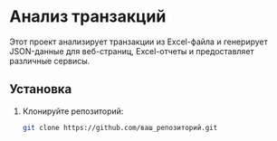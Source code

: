 # Анализ транзакций

Этот проект анализирует транзакции из Excel-файла и генерирует JSON-данные для веб-страниц, Excel-отчеты и предоставляет различные сервисы.

## Установка

1. Клонируйте репозиторий:
   ```sh
   git clone https://github.com/ваш_репозиторий.git
